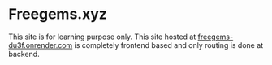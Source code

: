 # Freegems.xyz
This site is for learning purpose only. This site hosted at [freegems-du3f.onrender.com](https://freegems-du3f.onrender.com/) is completely frontend based and only routing is done at backend. 
